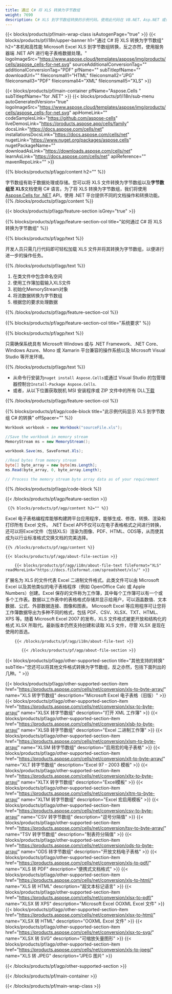 ```yaml
---
title: 通过 C# 将 XLS 转换为字节数组
weight: 7690
description: C# XLS 到字节数组转换的示例代码。使用此代码在 VB.NET、Asp.NET 或任何基于 .NET 的应用程序中将 Excel XLS 转换为字节数组。
---
```

{{< blocks/products/pf/main-wrap-class isAutogenPage="true" >}}
{{< blocks/products/pf/i18n/upper-banner h1="通过 C# 将 XLS 转换为字节数组" h2="本机和高性能 Microsoft Excel XLS 到字节数组转换，反之亦然，使用服务器端 .NET API 进行电子表格数据处理。" logoImageSrc="https://www.aspose.cloud/templates/aspose/img/products/cells/aspose_cells-for-net.svg" sourceAdditionalConversionTag="" additionalConversionTag="PDF" pfName="" subTitlepfName="" downloadUrl="" fileiconsmall1="HTML" fileiconsmall2="JPG" fileiconsmall3="PDF" fileiconsmall4="XML" fileiconsmall5="XLS" >}}

{{< blocks/products/pf/main-container pfName="Aspose.Cells " subTitlepfName="for .NET" >}}
{{< blocks/products/pf/i18n/sub-menu autoGeneratedVersion="true" logoImageSrc="https://www.aspose.cloud/templates/aspose/img/products/cells/aspose_cells-for-net.svg" apiHomeLink="" codeSamplesLink="https://github.com/aspose-cells" liveDemosLink="https://products.aspose.app/cells/family" docsLink="https://docs.aspose.com/cells/net" installationsDocsLink="https://docs.aspose.com/cells/net" nugetLink="https://www.nuget.org/packages/aspose.cells" nugetPackageName="" downloadAsLink="https://downloads.aspose.com/cells/net" learnAsLink="https://docs.aspose.com/cells/net" apiReference="" mavenRepoLink="" >}}

{{% blocks/products/pf/agp/content h2="" %}}

字节数组有助于数据处理或存储。您可以将 XLS 文件转换为字节数组以及**字节数组至 XLS**文档使用 C# 语言。为了将 XLS 转换为字节数组，我们将使用
 [Aspose.Cells for .NET](https://products.aspose.com/cells/net) 
API，使用 .NET 平台提供不同的文档操作和转换功能。
{{% /blocks/products/pf/agp/content %}}

{{< blocks/products/pf/agp/feature-section isGrey="true" >}}

{{% blocks/products/pf/agp/feature-section-col title="如何通过 C# 将 XLS 转换为字节数组" %}}

{{% blocks/products/pf/agp/text %}}

开发人员只需几行代码即可轻松加载 XLS 文件并将其转换为字节数组，以便进行进一步的操作任务。

{{% /blocks/products/pf/agp/text %}}

1. 在类文件中包含命名空间
1. 使用工作簿加载输入XLS文件
1. 初始化MemoryStream对象
1. 将流数据转换为字节数组
1. 根据您的要求处理数据

{{% /blocks/products/pf/agp/feature-section-col %}}

{{% blocks/products/pf/agp/feature-section-col title="系统要求" %}}

{{% blocks/products/pf/agp/text %}}

只需确保系统具有 Microsoft Windows 或与 .NET Framework、.NET Core、Windows Azure、Mono 或 Xamarin 平台兼容的操作系统以及 Microsoft Visual Studio 等开发环境。

{{% /blocks/products/pf/agp/text %}}

- 从命令行安装为<code>nuget install Aspose.Cells</code>或通过 Visual Studio 的包管理器控制台<code>Install-Package Aspose.Cells</code>.
- 或者，从以下位置获取脱机 MSI 安装程序或 ZIP 文件中的所有 DLL<a href="https://downloads.aspose.com/cells/net">下载</a>

{{% /blocks/products/pf/agp/feature-section-col %}}

{{% blocks/products/pf/agp/code-block title="此示例代码显示 XLS 到字节数组 C# 的转换" offSpacer="" %}}

```cs
Workbook workbook = new Workbook("sourceFile.xls");

//Save the workbook in memory stream
MemoryStream ms = new MemoryStream();

workbook.Save(ms, SaveFormat.Xls);

//Read bytes from memory stream
byte[] byte_array = new byte[ms.Length];
ms.Read(byte_array, 0, byte_array.Length);

// Process the memory stream byte array data as of your requirement 

```

{{% /blocks/products/pf/agp/code-block %}}

{{< /blocks/products/pf/agp/feature-section >}}

<!-- aboutfile Starts -->
      
     {{% blocks/products/pf/agp/content h2="" %}}

Excel 电子表格编程库能够构建跨平台应用程序，能够生成、修改、转换、渲染和打印所有 Excel 文件。 .NET Excel API不仅可以在电子表格格式之间进行转换，还可以将Excel文件（包括XLS）渲染为图像、PDF、HTML、ODS等，从而使其成为以行业标准格式交换文档的完美选择。



    {{% /blocks/products/pf/agp/content %}}

    {{< blocks/products/pf/agp/about-file-section >}}

        {{< blocks/products/pf/agp/i18n/about-file-text fileFormat="XLS" readMoreLink="https://docs.fileformat.com/spreadsheet/xls/" >}}
扩展名为 XLS 的文件代表 Excel 二进制文件格式。此类文件可以由 Microsoft Excel 以及其他类似的电子表格程序（例如 OpenOffice Calc 或 Apple Numbers）创建。Excel 保存的文件称为工作簿，其中每个工作簿可以有一个或多个工作表。数据以工作表中的表格格式存储并显示给用户，可以涵盖数值、文本数据、公式、外部数据连接、图像和图表。 Microsoft Excel 等应用程序可让您将工作簿数据导出为多种不同的格式，包括 PDF、CSV、XLSX、TXT、HTML、XPS 等。随着 Microsoft Excel 2007 的发布，XLS 文件格式被更开放和结构化的格式 XLSX 所取代。最新版本仍然支持创建和读取 XLS 文件，尽管 XLSX 是现在使用的首选。

        {{< /blocks/products/pf/agp/i18n/about-file-text >}}

           {{< /blocks/products/pf/agp/about-file-section >}}

<!-- aboutfile Ends -->

{{< blocks/products/pf/agp/other-supported-section title="其他支持的转换" subTitle="您还可以将其他文件格式转换为字节数组，反之亦然，包括下面列出的几种。" >}}

{{< blocks/products/pf/agp/other-supported-section-item href="https://products.aspose.com/cells/net/conversion/xls-to-byte-array/" name="XLS 转字节数组" description="Microsoft Excel 电子表格（旧版）" >}} {{< blocks/products/pf/agp/other-supported-section-item href="https://products.aspose.com/cells/net/conversion/xlsx-to-byte-array/" name="XLSX 转字节数组" description="打开 XML 工作簿" >}} {{< blocks/products/pf/agp/other-supported-section-item href="https://products.aspose.com/cells/net/conversion/xlsb-to-byte-array/" name="XLSB 转字节数组" description="Excel 二进制工作簿" >}} {{< blocks/products/pf/agp/other-supported-section-item href="https://products.aspose.com/cells/net/conversion/xlsm-to-byte-array/" name="XLSM 转字节数组" description="启用宏的电子表格" >}} {{< blocks/products/pf/agp/other-supported-section-item href="https://products.aspose.com/cells/net/conversion/xlt-to-byte-array/" name="XLT 转字节数组" description="Excel 97 - 2003 模板" >}} {{< blocks/products/pf/agp/other-supported-section-item href="https://products.aspose.com/cells/net/conversion/xltx-to-byte-array/" name="XLTX 转字节数组" description="Excel模板" >}} {{< blocks/products/pf/agp/other-supported-section-item href="https://products.aspose.com/cells/net/conversion/xltm-to-byte-array/" name="XLTM 转字节数组" description="Excel 宏启用模板" >}} {{< blocks/products/pf/agp/other-supported-section-item href="https://products.aspose.com/cells/net/conversion/csv-to-byte-array/" name="CSV 转字节数组" description="逗号分隔值" >}} {{< blocks/products/pf/agp/other-supported-section-item href="https://products.aspose.com/cells/net/conversion/tsv-to-byte-array/" name="TSV 转字节数组" description="制表符分隔值" >}} {{< blocks/products/pf/agp/other-supported-section-item href="https://products.aspose.com/cells/net/conversion/ods-to-byte-array/" name="ODS 转字节数组" description="开放文档电子表格" >}} {{< blocks/products/pf/agp/other-supported-section-item href="https://products.aspose.com/cells/net/conversion/xls-to-pdf/" name="XLS 转 PDF" description="便携式文档格式" >}} {{< blocks/products/pf/agp/other-supported-section-item href="https://products.aspose.com/cells/net/conversion/xls-to-html/" name="XLS 转 HTML" description="超文本标记语言" >}} {{< blocks/products/pf/agp/other-supported-section-item href="https://products.aspose.com/cells/net/conversion/xlsx-to-pdf/" name="XLSX 转 XPS" description="Microsoft Excel OOXML Excel 文件" >}} {{< blocks/products/pf/agp/other-supported-section-item href="https://products.aspose.com/cells/net/conversion/xlsx-to-html/" name="XLSX 转 HTML" description="OOXML Excel 文件" >}} {{< blocks/products/pf/agp/other-supported-section-item href="https://products.aspose.com/cells/net/conversion/xlsx-to-svg/" name="XLSX 转 SVG" description="可缩放矢量图形" >}} {{< blocks/products/pf/agp/other-supported-section-item href="https://products.aspose.com/cells/net/conversion/xls-to-jpeg/" name="XLS 转 JPEG" description="JPEG 图片" >}} 

{{< /blocks/products/pf/agp/other-supported-section >}}

{{< /blocks/products/pf/main-container >}}
    
{{< /blocks/products/pf/main-wrap-class >}}
